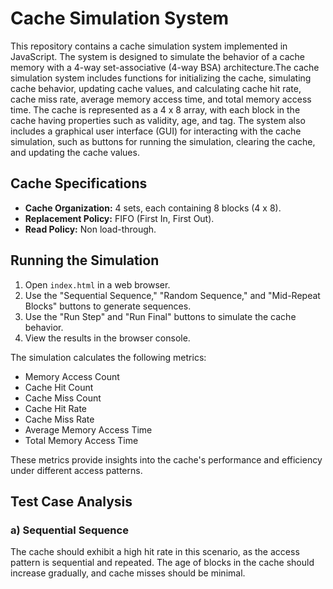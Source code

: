 # Cache Simulation System
This repository contains a cache simulation system implemented in JavaScript. The system is designed to simulate the behavior of a cache memory with a 4-way set-associative (4-way BSA) architecture.The cache simulation system includes functions for initializing the cache, simulating cache behavior, updating cache values, and calculating cache hit rate, cache miss rate, average memory access time, and total memory access time. The cache is represented as a 4 x 8 array, with each block in the cache having properties such as validity, age, and tag.
The system also includes a graphical user interface (GUI) for interacting with the cache simulation, such as buttons for running the simulation, clearing the cache, and updating the cache values.

## Cache Specifications

- **Cache Organization:** 4 sets, each containing 8 blocks (4 x 8).
- **Replacement Policy:** FIFO (First In, First Out).
- **Read Policy:** Non load-through.

## Running the Simulation

1. Open `index.html` in a web browser.
2. Use the "Sequential Sequence," "Random Sequence," and "Mid-Repeat Blocks" buttons to generate sequences.
3. Use the "Run Step" and "Run Final" buttons to simulate the cache behavior.
4. View the results in the browser console.

The simulation calculates the following metrics:

- Memory Access Count
- Cache Hit Count
- Cache Miss Count
- Cache Hit Rate
- Cache Miss Rate
- Average Memory Access Time
- Total Memory Access Time

These metrics provide insights into the cache's performance and efficiency under different access patterns.

## Test Case Analysis

### a) Sequential Sequence

The cache should exhibit a high hit rate in this scenario, as the access pattern is sequential and repeated. The age of blocks in the cache should increase gradually, and cache misses should be minimal.

